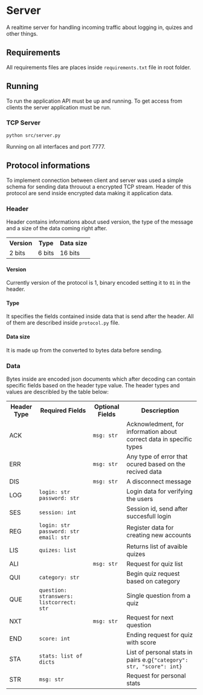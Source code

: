 # Server
A realtime server for handling incoming traffic about logging in, quizes and other things.

## Requirements
All requirements files are places inside `requirements.txt` file in root folder.

## Running
To run the application API must be up and running. To get access from clients the server application must be run. 

### TCP Server
`python src/server.py`

Running on all interfaces and port 7777. 

## Protocol informations
To implement connection between client and server was used a simple schema for sending data throuout a encrypted TCP stream. Header of this protocol are send inside encrypted data making it application data.

### Header
Header contains informations about used version, the type of the message and a size of the data coming right after.

<table>
    <tr>
        <th>Version</th>
        <th>Type</th>
        <th>Data size</th>
    </tr>
    <tr>
        <td>2 bits</td>
        <td>6 bits</td>
        <td>16 bits</td>
    </tr>
</table>

#### Version
Currently version of the protocol is 1, binary encoded setting it to `01` in the header.

#### Type
It specifies the fields contained inside data that is send after the header. All of them are described inside `protocol.py` file.

#### Data size
It is made up from the converted to bytes data before sending.

### Data
Bytes inside are encoded json documents which after decoding can contain specific fields based on the header type value. The header types and values are describled by the table below:

<table>
    <tr>
        <th>Header Type</th>
        <th>Required Fields</th>
        <th>Optional Fields</th>
        <th>Descrieption</th>
    </tr>
    <tr>
        <td>ACK</td>
        <td></td>
        <td><code>msg: str</code></td>
        <td>Acknowledment, for information about correct data in specific types</td>
    </tr>
    <tr>
        <td>ERR</td>
        <td></td>
        <td><code>msg: str</code></td>
        <td>Any type of error that ocured based on the recived data</td>
    </tr>
    <tr>
        <td>DIS</td>
        <td></td>
        <td><code>msg: str</code></td>
        <td>A disconnect message</td>
    </tr>
    <tr>
        <td>LOG</td>
        <td><code>login: str</code><br><code>password: str</code></td>
        <td></td>
        <td>Login data for verifying the users</td>
    </tr>
    <tr>
        <td>SES</td>
        <td><code>session: int</code></td>
        <td></td>
        <td>Session id, send after succesfull login</td>
    </tr>
    <tr>
        <td>REG</td>
        <td><code>login: str</code><br><code>password: str</code><br><code>email: str</code></td>
        <td></td>
        <td>Register data for creating new accounts</td>
    </tr>
    <tr>
        <td>LIS</td>
        <td><code>quizes: list</code></td>
        <td></td>
        <td>Returns list of avaible quizes</td>
    </tr>
    <tr>
        <td>ALI</td>
        <td></td>
        <td><code>msg: str</code></td>
        <td>Request for quiz list</td>
    </tr>
    <tr>
        <td>QUI</td>
        <td><code>category: str</code></td>
        <td></td>
        <td>Begin quiz request based on category</td>
    </tr>
    <tr>
        <td>QUE</td>
        <td><code>question: str</code><code>answers: list</code><code>correct: str</code></td>
        <td></td>
        <td>Single question from a quiz</td>
    </tr>
    <tr>
        <td>NXT</td>
        <td></td>
        <td><code>msg: str</code></td>
        <td>Request for next question</td>
    </tr>
    <tr>
        <td>END</td>
        <td><code>score: int</code></td>
        <td></td>
        <td>Ending request for quiz with score</td>
    </tr>
    <tr>
        <td>STA</td>
        <td><code>stats: list of dicts</code></td>
        <td></td>
        <td>List of personal stats in pairs e.g<code>{"category": str, "score": int}</code></td>
    </tr>
    <tr>
        <td>STR</td>
        <td><code>msg: str</code></td>
        <td></td>
        <td>Request for personal stats</td>
    </tr>
</table>